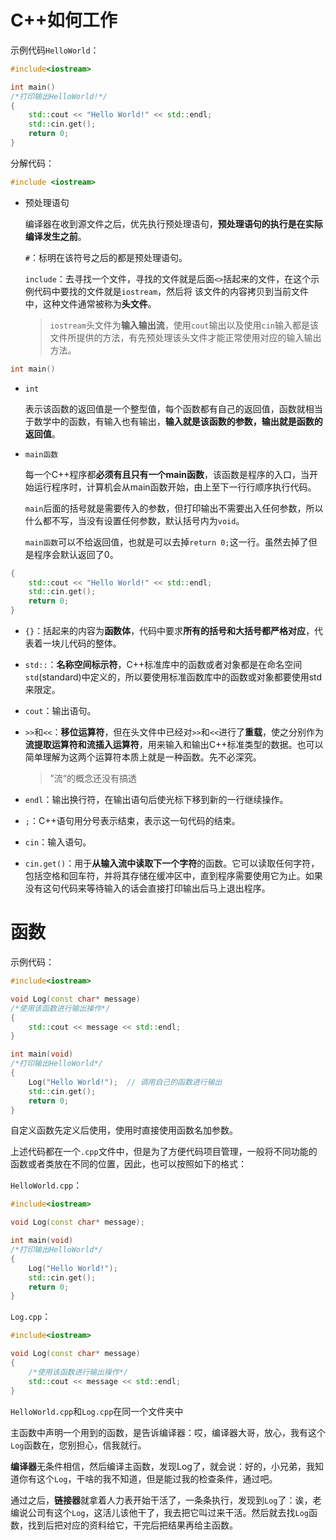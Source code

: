 #  C++如何工作

示例代码`HelloWorld`：

```c++
#include<iostream>

int main()
/*打印输出HelloWorld!*/
{
	std::cout << "Hello World!" << std::endl;
	std::cin.get();
	return 0;
}
```

分解代码：

```c++
#include <iostream>
```

- 预处理语句

  编译器在收到源文件之后，优先执行预处理语句，**预处理语句的执行是在实际编译发生之前**。

  `#`：标明在该符号之后的都是预处理语句。

  `include`：去寻找一个文件，寻找的文件就是后面`<>`括起来的文件，在这个示例代码中要找的文件就是`iostream`，然后将 该文件的内容拷贝到当前文件中，这种文件通常被称为**头文件**。

  > `iostream`头文件为**输入输出流**，使用`cout`输出以及使用`cin`输入都是该文件所提供的方法，有先预处理该头文件才能正常使用对应的输入输出方法。

```c++
int main()
```

- `int`

  表示该函数的返回值是一个整型值，每个函数都有自己的返回值，函数就相当于数学中的函数，有输入也有输出，**输入就是该函数的参数，输出就是函数的返回值**。

- `main函数`

  每一个C++程序都**必须有且只有一个main函数**，该函数是程序的入口，当开始运行程序时，计算机会从main函数开始，由上至下一行行顺序执行代码。

  `main`后面的括号就是需要传入的参数，但打印输出不需要出入任何参数，所以什么都不写，当没有设置任何参数，默认括号内为`void`。
  
  `main函数`可以不给返回值，也就是可以去掉`return 0;`这一行。虽然去掉了但是程序会默认返回了$0$。

```c++
{
    std::cout << "Hello World!" << std::endl;
    std::cin.get();
    return 0;
}
```

- `{}`：括起来的内容为**函数体**，代码中要求**所有的括号和大括号都严格对应**，代表着一块儿代码的整体。

- `std::`：**名称空间标示符**，C++标准库中的函数或者对象都是在命名空间`std`(standard)中定义的，所以要使用标准函数库中的函数或对象都要使用std来限定。

- `cout`：输出语句。

- `>>`和`<<`：**移位运算符**，但在头文件中已经对`>>`和`<<`进行了**重载**，使之分别作为**流提取运算符和流插入运算符**，用来输入和输出C++标准类型的数据。也可以简单理解为这两个运算符本质上就是一种函数。先不必深究。

  > ”流“的概念还没有搞透

- `endl`：输出换行符，在输出语句后使光标下移到新的一行继续操作。
- `;`：C++语句用分号表示结束，表示这一句代码的结束。
- `cin`：输入语句。
- `cin.get()`：用于**从输入流中读取下一个字符**的函数。它可以读取任何字符，包括空格和回车符，并将其存储在缓冲区中，直到程序需要使用它为止。如果没有这句代码来等待输入的话会直接打印输出后马上退出程序。

# 函数

示例代码：

```c++
#include<iostream>

void Log(const char* message)
/*使用该函数进行输出操作*/
{
	std::cout << message << std::endl;
}

int main(void)
/*打印输出HelloWorld*/
{
	Log("Hello World!");  // 调用自己的函数进行输出
	std::cin.get();
	return 0;
}
```

自定义函数先定义后使用，使用时直接使用函数名加参数。

上述代码都在一个`.cpp`文件中，但是为了方便代码项目管理，一般将不同功能的函数或者类放在不同的位置，因此，也可以按照如下的格式：

`HelloWorld.cpp`：

```c++
#include<iostream>

void Log(const char* message);

int main(void)
/*打印输出HelloWorld*/
{
	Log("Hello World!");
	std::cin.get();
	return 0;
}
```

`Log.cpp`：

```c++
#include<iostream>

void Log(const char* message)
{
	/*使用该函数进行输出操作*/
	std::cout << message << std::endl;
}
```

`HelloWorld.cpp`和`Log.cpp`在同一个文件夹中

主函数中声明一个用到的函数，是告诉编译器：哎，编译器大哥，放心，我有这个`Log`函数在，您别担心，信我就行。

**编译器**无条件相信，然后编译主函数，发现Log了，就会说：好的，小兄弟，我知道你有这个`Log`，干啥的我不知道，但是能过我的检查条件，通过吧。

通过之后，**链接器**就拿着人力表开始干活了，一条条执行，发现到`Log`了：诶，老编说公司有这个`Log`，这活儿该他干了，我去把它叫过来干活。然后就去找`Log`函数，找到后把对应的资料给它，干完后把结果再给主函数。


